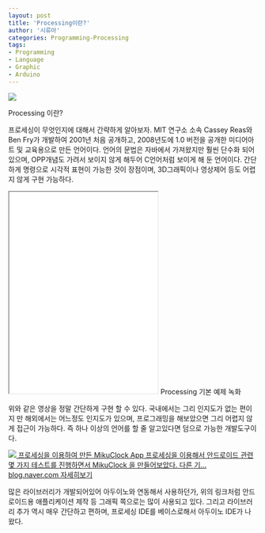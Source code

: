 ```yaml
---
layout: post
title: 'Processing이란?'
author: '시류아'
categories: Programming-Processing
tags:
- Programming
- Language
- Graphic
- Arduino
---
```



<script> location.href='https://cafe.naver.com/develoid/776084' ; </script>

<p>
 <p>
  <img src="https://dthumb-phinf.pstatic.net/?src=%22http%3A%2F%2Fblogfiles.naver.net%2FMjAxNzAxMjFfNTMg%2FMDAxNDg0OTk5MzQ4MTUw._V3Dd-3pekcQNX8I9q2fYfpIcVpmP-srJwqCxZu40d4g.YoID6ZVEGtFM1p5KAZ-OOF0oEylecL0CWi3MsvDREBgg.PNG.searphiel9%2F2.png%22&amp;type=cafe_wa740">
 </p>
</p>
<p>
 <p>
  <p>
   Processing 이란?
  </p>
 </p>
</p>
<p>
 <p>프로세싱이 무엇인지에 대해서 간략하게 알아보자. MIT 연구소 소속 Cassey Reas와 Ben Fry가 개발하여 2001년 처음 공개하고, 2008년도에 1.0 버전을 공개한 미디어아트 및 교육용으로 만든 언어이다. 언어의 문법은 자바에서 가져왔지만 훨씬 단수화 되어있으며, OPP개념도 가려서 보이지 않게 해두어 C언어처럼 보이게 해 둔 언어이다. 간단하게 명령으로 시각적 표현이 가능한 것이 장점이며, 3D그래픽이나 영상제어 등도 어렵지 않게 구현 가능하다.</p>
</p>
<p>
 <p>
  <iframe src="//www.youtube.com/embed/yUN_bY01eBM?wmode=opaque"  height="407px" frame scrolling="no" allowfullscreen="allowfullscreen"></iframe>
  Processing 기본 예제 녹화
 </p>
</p>
<p>
 <p>위와 같은 영상을 정말 간단하게 구현 할 수 있다. 국내에서는 그리 인지도가 없는 편이지 만 해외에서는 어느정도 인지도가 있으며, 프로그래밍을 해보았으면 그리 어렵지 않게 접근이 가능하다. 즉 하나 이상의 언어를 할 줄 알고있다면 덤으로 가능한 개발도구이다.</p>
</p>
<p>
 <a href="http://blog.naver.com/searphiel9/220913706991">   <img src="https://dthumb-phinf.pstatic.net/?src=%22http%3A%2F%2Fdthumb.phinf.naver.net%2F%3Fsrc%3D%2522http%253A%252F%252Fblogthumb2.naver.net%252FMjAxNzAxMTdfNTAg%252FMDAxNDg0NjU5OTMzNDEw.iB9XF-zReRGec4BjHw-A7zsbM-pe1E3WwoP3kN0Ez98g.dIG7mPfX66YjasHLRRRwLSltMP7cOYoPscYhv21yHXAg.JPEG.searphiel9%252F1.jpg%253Ftype%253Dw2%2522%26amp%3Btype%3Dff500_300%22&amp;type=cafe_wa740">   프로세싱을 이용하여 만든 MikuClock App 프로세싱을 이용해서 안드로이드 관련 몇 가지 테스트를 진행하면서 MikuClock 을 만들어보았다. 다른 기... blog.naver.com    자세히보기 </a>
</p>
<p>
 <p>많은 라이브러리가 개발되어있어 아두이노와 연동해서 사용하던가, 위의 링크처럼 안드로이드용 애플리케이션 제작 등 그래픽 쪽으로는 많이 사용되고 있다. 그리고 라이브러리 추가 역시 매우 간단하고 편하며, 프로세싱 IDE를 베이스로해서 아두이노 IDE가 나왔다.</p>
</p>
